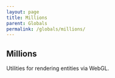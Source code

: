 ```yaml
---
layout: page
title: Millions
parent: Globals
permalink: /globals/millions/
---
```


## Millions

Utilities for rendering entities via WebGL.
